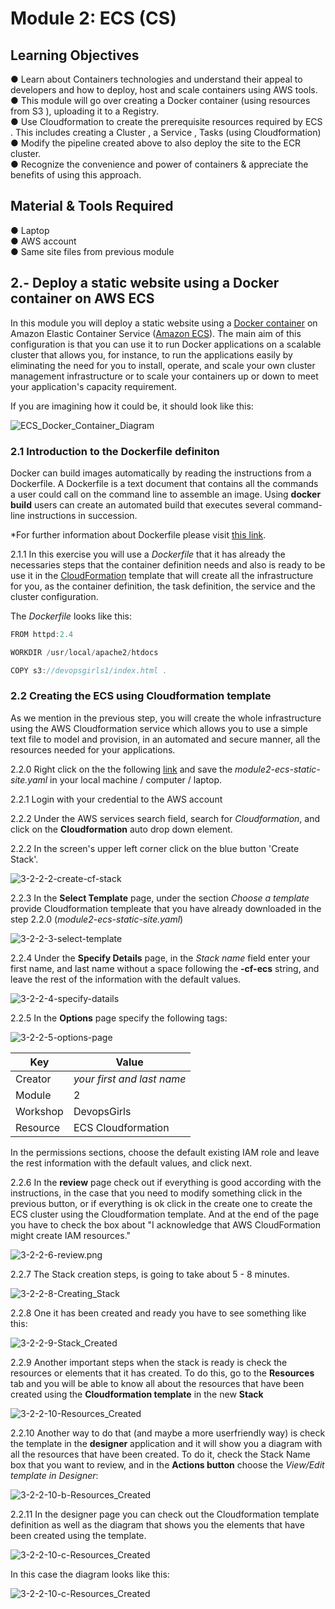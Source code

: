 # Module 2: ECS (CS)

## Learning Objectives

● Learn about Containers technologies and understand their appeal to developers and how
to deploy, host and scale containers using AWS tools.  
● This module will go over creating a Docker container (using resources from S3 ),
uploading it to a Registry.  
● Use Cloudformation to create the prerequisite resources required by ECS . This includes
creating a Cluster , a Service , Tasks (using Cloudformation)  
● Modify the pipeline created above to also deploy the site to the ECR cluster.  
● Recognize the convenience and power of containers & appreciate the benefits of using
this approach.

## Material & Tools Required
● Laptop  
● AWS account  
● Same site files from previous module  

## 2.- Deploy a static website using a Docker container on AWS ECS

In this module you will deploy a static website using a [Docker container](https://www.docker.com/what-container) on Amazon Elastic Container Service ([Amazon ECS](https://aws.amazon.com/ecs/)). The main aim of this configuration is that you can use it to run Docker applications on a scalable cluster that allows you, for instance, to run the applications easily by eliminating the need for you to install, operate, and scale your own cluster management infrastructure or to scale your containers up or down to meet your application's capacity requirement.

If you are imagining how it could be, it should look like this:

![ECS_Docker_Container_Diagram](https://github.com/DevOps-Girls/devopsgirls-bootcamp3/blob/master/images/3-2-docker-ecs-static-site/ECS_Docker_Container.png?raw=true)



### 2.1 Introduction to the Dockerfile definiton

Docker can build images automatically by reading the instructions from a Dockerfile. A Dockerfile is a text document that contains all the commands a user could call on the command line to assemble an image. Using **docker build** users can create an automated build that executes several command-line instructions in succession.

*For further information about Dockerfile please visit [this link](https://docs.docker.com/engine/reference/builder/).

2.1.1 In this exercise you will use a *Dockerfile* that it has already the necessaries steps that the container definition needs and also is ready to be use it in the [CloudFormation](https://aws.amazon.com/cloudformation/) template that will create all the infrastructure for you, as the container definition, the task definition, the service and the cluster configuration.

The *Dockerfile* looks like this:

```javascript
FROM httpd:2.4

WORKDIR /usr/local/apache2/htdocs

COPY s3://devopsgirls1/index.html .
```

### 2.2 Creating the ECS using Cloudformation template

As we mention in the previous step, you will create the whole infrastructure using the AWS Cloudformation service which allows you to use a simple text file to model and provision, in an automated and secure manner, all the resources needed for your applications.

2.2.0 Right click on the the following [link](https://raw.githubusercontent.com/DevOps-Girls/devopsgirls-bootcamp3/master/templates/module2-ecs-static-site.yaml) and save the *module2-ecs-static-site.yaml*  in your local machine / computer / laptop.

2.2.1 Login with your credential to the AWS account

2.2.2  Under the AWS services search field, search for *Cloudformation*, and click on the **Cloudformation** auto drop down element.


2.2.2 In the screen's upper left corner click on the blue button 'Create Stack'.

![3-2-2-2-create-cf-stack](https://github.com/DevOps-Girls/devopsgirls-bootcamp3/blob/master/images/3-2-docker-ecs-static-site/3-2-2-2-create-cf-stack.png?raw=true)

2.2.3 In the **Select Template** page, under the section *Choose a template* provide Cloudformation templeate that you have already downloaded in the step 2.2.0 (*module2-ecs-static-site.yaml*)

![3-2-2-3-select-template](https://github.com/DevOps-Girls/devopsgirls-bootcamp3/blob/master/images/3-2-docker-ecs-static-site/3-2-2-3-select-template.png?raw=true)


2.2.4 Under the **Specify Details** page, in the *Stack name* field enter your first name, and last name without a space following the **-cf-ecs** string, and leave the rest of the information with the default values.

![3-2-2-4-specify-datails](https://github.com/DevOps-Girls/devopsgirls-bootcamp3/blob/master/images/3-2-docker-ecs-static-site/3-2-2-4-specify-datails.png?raw=true)

2.2.5 In the **Options** page specify the following tags:

![3-2-2-5-options-page](https://github.com/DevOps-Girls/devopsgirls-bootcamp3/blob/master/images/3-2-docker-ecs-static-site/3-2-2-5-options-page.png?raw=true)

|Key|Value|
|---|---|
|Creator|*your first and last name*|
|Module|2|
|Workshop|DevopsGirls|
|Resource|ECS Cloudformation|

In the permissions sections, choose the default existing IAM role and leave the rest information with the default values, and click next.

2.2.6 In the **review** page check out if everything is good according with the instructions, in the case that you need to modify something click in the previous button, or if everything is ok click in the create one to create the ECS cluster using the Cloudformation template.
And at the end of the page you have to check the box about "I acknowledge that AWS CloudFormation might create IAM resources."

![3-2-2-6-review.png](https://github.com/DevOps-Girls/devopsgirls-bootcamp3/blob/master/images/3-2-docker-ecs-static-site/3-2-2-6-review.png?raw=true)

2.2.7 The Stack creation steps, is going to take about 5 - 8 minutes. 

![3-2-2-8-Creating_Stack](https://github.com/DevOps-Girls/devopsgirls-bootcamp3/blob/master/images/3-2-docker-ecs-static-site/3-2-2-8-Creating_Stack.png?raw=true)


2.2.8 One it has been created and ready you have to see something like this:

![3-2-2-9-Stack_Created](https://github.com/DevOps-Girls/devopsgirls-bootcamp3/blob/master/images/3-2-docker-ecs-static-site/3-2-2-9-Stack_Created.png?raw=true)

2.2.9 Another important steps when the stack is ready is check the resources or elements that it has created. To do this, go to the **Resources** tab and you will be able to know all about the resources that have been created using the **Cloudformation template** in the new **Stack**

![3-2-2-10-Resources_Created](https://github.com/DevOps-Girls/devopsgirls-bootcamp3/blob/master/images/3-2-docker-ecs-static-site/3-2-2-10-Resources_Created.png?raw=true)


2.2.10 Another way to do that (and maybe a more userfriendly way) is check the template in the **designer** application and it will show you a diagram with all the resources that have been created. To do it, check the Stack Name box that you want to review, and in the **Actions button** choose the *View/Edit template in Designer*:


![3-2-2-10-b-Resources_Created](https://github.com/DevOps-Girls/devopsgirls-bootcamp3/blob/master/images/3-2-docker-ecs-static-site/3-2-2-10-b-Resources_Created.png?raw=true)


2.2.11 In the designer page you can check out the Cloudformation template definition as well as the diagram that shows you the elements that have been created using the template.


![3-2-2-10-c-Resources_Created](https://github.com/DevOps-Girls/devopsgirls-bootcamp3/blob/master/images/3-2-docker-ecs-static-site/3-2-2-10-c-Resources_Created.png?raw=true)

In this case the diagram looks like this:

![3-2-2-10-c-Resources_Created](https://github.com/DevOps-Girls/devopsgirls-bootcamp3/blob/master/images/3-2-docker-ecs-static-site/3-2-2-10-cf-template-diagram.png?raw=true)